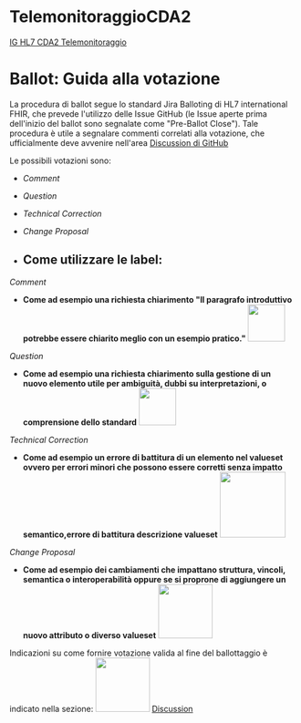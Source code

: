 # TelemonitoraggioCDA2

[IG HL7 CDA2 Telemonitoraggio](https://hl7itig.art-decor.pub/hl7itig-html-20251023T111406/tmp-2.16.840.1.113883.2.9.10.1.16.3.1-2025-09-15T160318.html) 

# Ballot: Guida alla votazione
La procedura di ballot segue lo standard Jira Balloting di HL7 international FHIR, che prevede l'utilizzo delle Issue GitHub (le Issue aperte prima dell'inizio del ballot sono segnalate come "Pre-Ballot Close"). Tale procedura è utile a segnalare commenti correlati alla votazione, che ufficialmente deve avvenire nell'area [Discussion di GitHub](https://github.com/hl7-it/TelemonitoraggioCDA2/discussions.html)

Le possibili votazioni sono: 
- *Comment*
- *Question*
- *Technical Correction*
- *Change Proposal*

- ## Come utilizzare le label:

*Comment*
- **Come ad esempio una richiesta chiarimento "Il paragrafo introduttivo potrebbe essere chiarito meglio con un esempio pratico."** <img src="input/images/quest.png" width="65" alt=""/>

*Question*
- **Come ad esempio una richiesta chiarimento sulla gestione di un nuovo elemento utile per ambiguità, dubbi su interpretazioni, o comprensione dello standard** <img src="input/images/quest.png" width="65" alt=""/>

*Technical Correction* 
- **Come ad esempio un errore di battitura di un elemento nel valueset ovvero per errori minori che possono essere corretti senza impatto semantico,errore di battitura descrizione valueset** <img src="input/images/tech.png" width="115" alt=""/>
 
*Change Proposal*
- **Come ad esempio dei cambiamenti che impattano struttura, vincoli, semantica o interoperabilità oppure se si proprone di aggiungere un nuovo attributo o diverso valueset** <img src="input/images/change pro.png" width="95" alt=""/>

Indicazioni su come fornire votazione valida al fine del ballottaggio è indicato nella sezione: <img src="input/images/change pro.png" width="95" alt=""/>
  [Discussion](https://github.com/hl7-it/TelemonitoraggioCDA2/discussions.html) 
